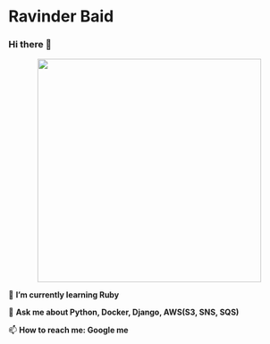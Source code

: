 # Ravinder Baid
### Hi there 👋
<center>
  <img src="https://github.com/TheDudeThatCode/TheDudeThatCode/blob/master/Assets/Developer.gif" width="400px">
</center>

🌱 **I’m currently learning Ruby**

💬 **Ask me about Python, Docker, Django, AWS(S3, SNS, SQS)**

📫 **How to reach me: Google me**

